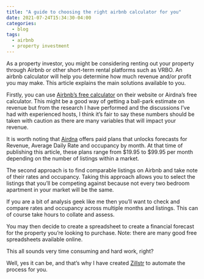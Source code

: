 ```yaml
---
title: "A guide to choosing the right airbnb calculator for you"
date: 2021-07-24T15:34:30-04:00
categories:
  - blog
tags:
  - airbnb
  - property investment
---
```


As a property investor, you might be considering renting out your property through Airbnb or other short-term rental platforms such as VRBO. An airbnb calculator will help you determine how much revenue and/or profit you may make. This article explains the main solutions available to you.

Firstly, you can use [Airbnb’s free calculator][airbnb-calculator] on their website or Airdna’s free calculator. This might be a good way of getting a ball-park estimate on revenue but from the research I have performed and the discussions I’ve had with experienced hosts, I think it’s fair to say these numbers should be taken with caution as there are many variables that will impact your revenue. 

It is worth noting that [Airdna][airdna] offers paid plans that unlocks forecasts for Revenue, Average Daily Rate and occupancy by month. At that time of publishing this article, these plans range from $19.95 to $99.95 per month depending on the number of listings within a market.

The second approach is to find comparable listings on Airbnb and take note of their rates and occupancy. Taking this approach allows you to select the listings that you’ll be competing against because not every two bedroom apartment in your market will be the same.

If you are a bit of analysis geek like me then you’ll want to check and compare rates and occupancy across multiple months and listings. This can of course take hours to collate and assess. 

You may then decide to create a spreadsheet to create a financial forecast for the property you’re looking to purchase. Note: there are many good free spreadsheets available online.

This all sounds very time consuming and hard work, right? 

Well, yes it can be, and that’s why I have created [Zillstr][zillstr-home] to automate the process for you.

[zillstr-home]: https://zillstr.com/
[airbnb-calculator]: https://www.airbnb.co.uk/host/homes
[airdna]: https://www.airdna.co/